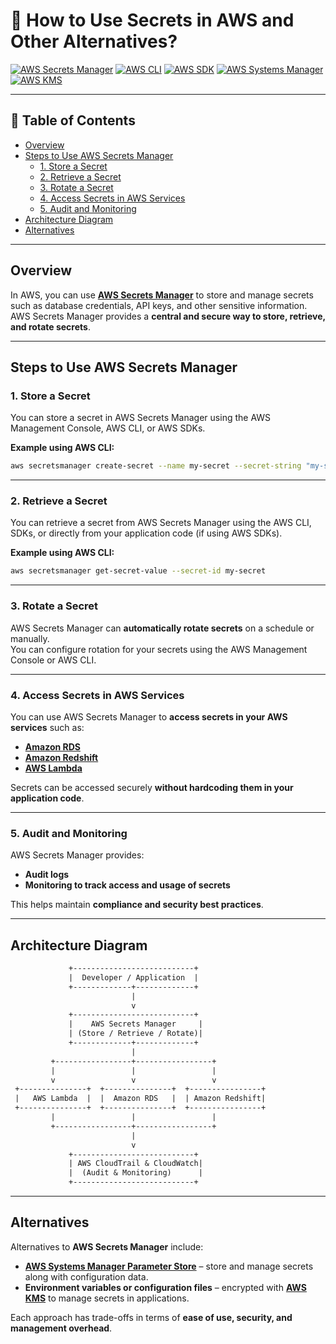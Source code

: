 # 🔐 How to Use Secrets in AWS and Other Alternatives?

[![AWS Secrets Manager](https://img.shields.io/badge/AWS-Secrets_Manager-orange?logo=amazon-aws)](https://docs.aws.amazon.com/secretsmanager/latest/userguide/intro.html)
[![AWS CLI](https://img.shields.io/badge/AWS-CLI-blue?logo=amazon-aws)](https://docs.aws.amazon.com/cli/latest/userguide/cli-chap-welcome.html)
[![AWS SDK](https://img.shields.io/badge/AWS-SDK-green?logo=amazon-aws)](https://docs.aws.amazon.com/sdkref/latest/guide/overview.html)
[![AWS Systems Manager](https://img.shields.io/badge/AWS-SSM-Parameter_Store-yellow?logo=amazon-aws)](https://docs.aws.amazon.com/systems-manager/latest/userguide/systems-manager-parameter-store.html)
[![AWS KMS](https://img.shields.io/badge/AWS-KMS-purple?logo=amazon-aws)](https://docs.aws.amazon.com/kms/latest/developerguide/overview.html)

---

## 📌 Table of Contents
- [Overview](#overview)
- [Steps to Use AWS Secrets Manager](#steps-to-use-aws-secrets-manager)
  - [1. Store a Secret](#1-store-a-secret)
  - [2. Retrieve a Secret](#2-retrieve-a-secret)
  - [3. Rotate a Secret](#3-rotate-a-secret)
  - [4. Access Secrets in AWS Services](#4-access-secrets-in-aws-services)
  - [5. Audit and Monitoring](#5-audit-and-monitoring)
- [Architecture Diagram](#architecture-diagram)
- [Alternatives](#alternatives)

---

## Overview

In AWS, you can use **[AWS Secrets Manager](https://docs.aws.amazon.com/secretsmanager/latest/userguide/intro.html)** to store and manage secrets such as database credentials, API keys, and other sensitive information.  
AWS Secrets Manager provides a **central and secure way to store, retrieve, and rotate secrets**.

---

## Steps to Use AWS Secrets Manager

### 1. Store a Secret
You can store a secret in AWS Secrets Manager using the AWS Management Console, AWS CLI, or AWS SDKs.  

**Example using AWS CLI:**
```sh
aws secretsmanager create-secret --name my-secret --secret-string "my-secret-value"
```

---

### 2. Retrieve a Secret
You can retrieve a secret from AWS Secrets Manager using the AWS CLI, SDKs, or directly from your application code (if using AWS SDKs).  

**Example using AWS CLI:**
```sh
aws secretsmanager get-secret-value --secret-id my-secret
```

---

### 3. Rotate a Secret
AWS Secrets Manager can **automatically rotate secrets** on a schedule or manually.  
You can configure rotation for your secrets using the AWS Management Console or AWS CLI.

---

### 4. Access Secrets in AWS Services
You can use AWS Secrets Manager to **access secrets in your AWS services** such as:
- **[Amazon RDS](https://docs.aws.amazon.com/AmazonRDS/latest/UserGuide/Welcome.html)**
- **[Amazon Redshift](https://docs.aws.amazon.com/redshift/latest/mgmt/welcome.html)**
- **[AWS Lambda](https://docs.aws.amazon.com/lambda/latest/dg/welcome.html)**  

Secrets can be accessed securely **without hardcoding them in your application code**.

---

### 5. Audit and Monitoring
AWS Secrets Manager provides:
- **Audit logs**
- **Monitoring to track access and usage of secrets**

This helps maintain **compliance and security best practices**.

---

## Architecture Diagram

```txt
             +---------------------------+
             |  Developer / Application  |
             +-------------+-------------+
                           |
                           v
             +---------------------------+
             |    AWS Secrets Manager     |
             | (Store / Retrieve / Rotate)|
             +-------------+-------------+
                           |
         +-----------------+-----------------+
         |                 |                 |
         v                 v                 v
 +---------------+  +---------------+  +----------------+
 |   AWS Lambda  |  |  Amazon RDS   |  | Amazon Redshift|
 +---------------+  +---------------+  +----------------+
         |                 |                 |
         +-----------------+-----------------+
                           |
                           v
             +---------------------------+
             | AWS CloudTrail & CloudWatch|
             |  (Audit & Monitoring)      |
             +---------------------------+
```

---

## Alternatives

Alternatives to **AWS Secrets Manager** include:
- **[AWS Systems Manager Parameter Store](https://docs.aws.amazon.com/systems-manager/latest/userguide/systems-manager-parameter-store.html)** – store and manage secrets along with configuration data.
- **Environment variables or configuration files** – encrypted with **[AWS KMS](https://docs.aws.amazon.com/kms/latest/developerguide/overview.html)** to manage secrets in applications.

Each approach has trade-offs in terms of **ease of use, security, and management overhead**.

